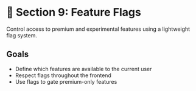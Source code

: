 # 🧪 Section 9: Feature Flags

Control access to premium and experimental features using a lightweight flag system.

## Goals
- Define which features are available to the current user
- Respect flags throughout the frontend
- Use flags to gate premium-only features
